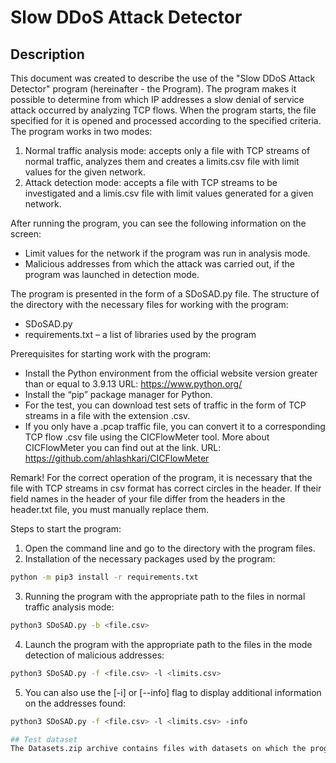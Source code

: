 # Slow DDoS Attack Detector

## Description
This document was created to describe the use of the "Slow DDoS Attack Detector" program (hereinafter - the Program). The program makes it possible to determine from which IP addresses a slow denial of service attack occurred by analyzing TCP flows.
When the program starts, the file specified for it is opened and processed according to the specified criteria. The program works in two modes:
1. Normal traffic analysis mode: accepts only a file with TCP streams of normal traffic, analyzes them and creates a limits.csv file with limit values for the given network.
2. Attack detection mode: accepts a file with TCP streams to be investigated and a limis.csv file with limit values generated for a given network.

After running the program, you can see the following information on the screen:
* Limit values for the network if the program was run in analysis mode.
* Malicious addresses from which the attack was carried out, if the program was launched in detection mode.
 
The program is presented in the form of a SDoSAD.py file.
The structure of the directory with the necessary files for working with the program:
* SDoSAD.py
* requirements.txt – a list of libraries used by the program

Prerequisites for starting work with the program:
* Install the Python environment from the official website version greater than or equal to 3.9.13 URL: https://www.python.org/
* Install the “pip” package manager for Python.
* For the test, you can download test sets of traffic in the form of TCP streams in a file with the extension .csv.
* If you only have a .pcap traffic file, you can convert it to a corresponding TCP flow .csv file using the CICFlowMeter tool. More about CICFlowMeter
you can find out at the link. URL: https://github.com/ahlashkari/CICFlowMeter

Remark! For the correct operation of the program, it is necessary that the file with TCP streams in csv format has correct circles in the header. If their field names in the header of your file differ from the headers in the header.txt file, you must manually replace them.

Steps to start the program:
1. Open the command line and go to the directory with the program files.
2. Installation of the necessary packages used by the program: 
```bash
python -m pip3 install -r requirements.txt
```
3. Running the program with the appropriate path to the files in normal traffic analysis mode:
```bash
python3 SDoSAD.py -b <file.csv>
```
4. Launch the program with the appropriate path to the files in the mode
detection of malicious addresses:
```bash
python3 SDoSAD.py -f <file.csv> -l <limits.csv>
```
5. You can also use the [-i] or [--info] flag to display additional information on the addresses found:
```bash
python3 SDoSAD.py -f <file.csv> -l <limits.csv> -info

## Test dataset
The Datasets.zip archive contains files with datasets on which the program was tested. It includes normal traffic and normal+malicious
```